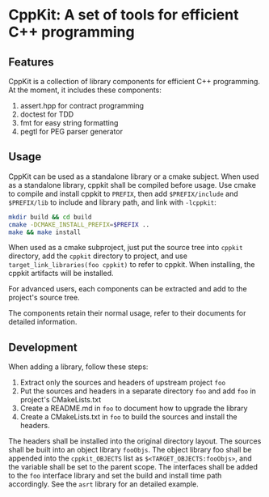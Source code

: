 # CppKit: A set of tools for efficient C++ programming

## Features

CppKit is a collection of library components for efficient C++ programming.
At the moment, it includes these components:

1. assert.hpp for contract programming
2. doctest for TDD
3. fmt for easy string formatting
4. pegtl for PEG parser generator

## Usage

CppKit can be used as a standalone library or a cmake subject. When used as a
standalone library, cppkit shall be compiled before usage. Use cmake to
compile and install cppkit to `PREFIX`, then add `$PREFIX/include` and
`$PREFIX/lib` to include and library path, and link with `-lcppkit`:

```bash
mkdir build && cd build
cmake -DCMAKE_INSTALL_PREFIX=$PREFIX ..
make && make install
```

When used as a cmake subproject, just put the source tree into `cppkit`
directory, add the `cppkit` directory to project, and use
`target_link_libraries(foo cppkit)` to refer to cppkit. When installing, the
cppkit artifacts will be installed.

For advanced users, each components can be extracted and add to the project's
source tree.

The components retain their normal usage, refer to their documents for
detailed information.

## Development

When adding a library, follow these steps:

1. Extract only the sources and headers of upstream project `foo`
2. Put the sources and headers in a separate directory `foo` and add `foo` in
   project's CMakeLists.txt
3. Create a README.md in `foo` to document how to upgrade the library
4. Create a CMakeLists.txt in `foo` to build the sources and install the
   headers.

The headers shall be installed into the original directory layout. The sources
shall be built into an object library `fooObjs`. The object library foo shall
be appended into the `cppkit_OBJECTS` list as `$<TARGET_OBJECTS:fooObjs>`, and
the variable shall be set to the parent scope. The interfaces shall be added
to the `foo` interface library and set the build and install time path
accordingly. See the `asrt` library for an detailed example.
